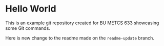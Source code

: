 # Hello World

This is an example git repository created for BU METCS 633 showcasing some Git commands.

Here is new change to the readme made on the `readme-update` branch.
